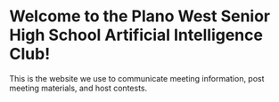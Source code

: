 # Welcome to the Plano West Senior High School Artificial Intelligence Club!
This is the website we use to communicate meeting information, post meeting materials, and host contests.
